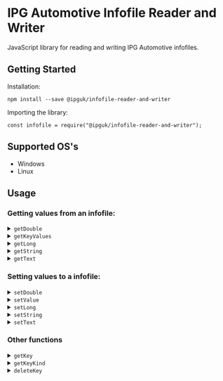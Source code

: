 # IPG Automotive Infofile Reader and Writer

JavaScript library for reading and writing IPG Automotive infofiles.

## Getting Started

Installation:

```
npm install --save @ipguk/infofile-reader-and-writer
```

Importing the library:

```
const infofile = require("@ipguk/infofile-reader-and-writer");
```

## Supported OS's

- Windows
- Linux

## Usage

### Getting values from an infofile:

<details>
<summary></b><code>getDouble</code></b></summary>
Returns a double value from an infofile for a given key or an array of keys. The value will be returned as a number.

### Getting a single double value from an infofile:

```
// import the library
const infofile = require("@ipguk/infofile-reader-and-writer");

// get the absolute path to the infofile
const file = C:\infofiles\infofile

// get the double value for the keys "WheelCarrier.fl.mass"
const wheelCarrierValue = infofile.getDouble({file, keys:"WheelCarrier.fl.mass"});

// console.log the value, returns a double e.g. "0.5"
console.log(wheelCarrierValue)
```

### Getting an array of double values from an infofile:

```
// import the library
const infofile = require("@ipguk/infofile-reader-and-writer");

// get the absolute path to the infofile
const file = C:\infofiles\infofile

// get the double values for the keys "WheelCarrier.fl.mass" and "WheelCarrier.fr.mass"
const wheelCarrierValues = infofile.getDouble({file, keys:["WheelCarrier.fl.mass", "WheelCarrier.fr.mass"]});

// console.log the values, returns an array of objects with the keys "keys" and "value" e.g. [{keys: "WheelCarrier.fl.mass", value: 0.5}, {keys: "WheelCarrier.fr.mass", value: 0.5}]
console.log(wheelCarrierValues)
```

</details>

<details>
<summary></b><code>getKeyValues</code></b></summary>
A universal function for getting values from an infofile. All numerical key values are returned as numbers. All other key values are returned as strings.

### Getting a single value from an infofile:

```
// import the library
const infofile = require("@ipguk/infofile-reader-and-writer");

// get the absolute path to the infofile
const file = C:\infofiles\infofile

// get the value for the keys "WheelCarrier.fl.mass"
const wheelCarrierValue = infofile.getValue({file, keys:"WheelCarrier.fl.mass"});

// console.log the value (returns an object like this {keys: "WheelCarrier.fl.mass", value: 0.0})
console.log(wheelCarrierValue)
```

### Getting an array of values from an infofile:

```
// import the library
const infofile = require("@ipguk/infofile-reader-and-writer");

// get the absolute path to the infofile
const file = C:\infofiles\infofile

// get the values for the keys "WheelCarrier.fl.mass" and "SuspF.Spring.Kind"
const values = infofile.getValue({file, keys:["WheelCarrier.fl.mass", "SuspF.Spring.Kind"]});

// console.log the values (returns an array of objects like this [{keys: "WheelCarrier.fl.mass", value: 0.0}, {keys: "SuspF.Spring.Kind", value: "Hookean 1"}])
console.log(values)
```

</details>

<details>
<summary></b><code>getLong</code></b></summary>
Returns a long value from an infofile for a given key or an array of keys. The value will be returned as a number.

### Getting a single long value from an infofile:

```
// import the library
const infofile = require("@ipguk/infofile-reader-and-writer");

// get the absolute path to the infofile
const file = C:\infofiles\infofile

// get the long value for the keys "Body.mass"
const bodyMassValue = infofile.getLong({file, keys:"Body.mass"});

// console.log the value, returns a long e.g. 1801
console.log(bodyMassValue)
```

### Getting an array of long values from an infofile:

```
// import the library
const infofile = require("@ipguk/infofile-reader-and-writer");

// get the absolute path to the infofile
const file = C:\infofiles\infofile

// get the long values for the keys "Body.mass" and "nAxle"
const longValues = infofile.getLong({file, keys:["Body.mass", "nAxle"]});

// console.log the values, returns an array of objects with the keys "keys" and "value" e.g. [{keys: "Body.mass", value: 1801}, {keys: "nAxle", value: 2}]
console.log(longValues)
```

</details>

<details>
<summary></b><code>getString</code></b></summary>
Returns a string value from an infofile for a given keys or an array of keys.

### Getting a single string value from an infofile:

```
// import the library
const infofile = require("@ipguk/infofile-reader-and-writer");

// get the absolute path to the infofile
const file = C:\infofiles\infofile

// get the string value for the keys "Aero.Crosswind.Kind"
const aeroCrosswindKind = infofile.getString({file, keys:"Aero.Crosswind.Kind"});

// console.log the value, returns a string e.g. "Step"
console.log(aeroCrosswindKind)
```

### Getting an array of string values from an infofile:

```
// import the library
const infofile = require("@ipguk/infofile-reader-and-writer");

// get the absolute path to the infofile
const file = C:\infofiles\infofile

// get the string values for the keys "Body.mass" and "Aero.Kind"
const stringValues = infofile.getString({file, keys:["Aero.Crosswind.Kind", "Aero.Kind"]});

// console.log the values, returns an array of objects with the keys "keys" and "value" e.g. [{keys: "Aero.Crosswind.Kind", value: "Step"}, {keys: "Aero.Kind", value: "Coeff6x1 1"}]
console.log(stringValues)
```

</details>

<details>
<summary></b><code>getText</code></b></summary>
Returns a text value from an infofile for a given keys or an array of keys. This is an array of strings are are split by newlines in the infofile.

### Getting a single text value from an infofile:

```
// import the library
const infofile = require("@ipguk/infofile-reader-and-writer");

// get the absolute path to the infofile
const file = C:\infofiles\infofile

// get the text value for the keys "Description"
const description = infofile.getText({file, keys:"Description"});

// console.log the value, returns an array of strings e.g. ["This is a description", "of the infofile"]
console.log(description)
```

### Getting an array of text values from an infofile:

```
// import the library
const infofile = require("@ipguk/infofile-reader-and-writer");

// get the absolute path to the infofile
const file = C:\infofiles\infofile

// get the text values for the keys "Description" and "Aero.Coeff"
const textValues = infofile.getText({file, keys:["Description", "Aero.Coeff"]});

// console.log the values, returns an array of objects with the keys "keys" and "value" e.g. [{keys: "Description", value: ["-180 -0.4 0.0 0.1 0.0 -0.01 0.0","-120 -0.2 -1.4 0.7 -0.2 -0.021 0.06","-90 0.0 -1.7 0.9 -0.2 0.0 0.0","-60 0.0 -1.7 0.9 -0.2 0.0 0.0","-30 0.0 -1.7 0.9 -0.2 0.0 0.0","0.0 0.0 -1.7 0.9 -0.2 0.0 0.0","30 0.0 -1.7 0.9 -0.2 0.0 0.0","60 0.0 -1.7 0.9 -0.2 0.0 0.0","90 0.0 -1.7 0.9 -0.2 0.0 0.0","120 0.0 -1.7 0.9 -0.2 0.0 0.0","180 0.0 -1.7 0.9 -0.2 0.0 0.0"]}]
console.log(textValues)
```

</details>

### Setting values to a infofile:

<details>
<summary></b><code>setDouble</code></b></summary>
Sets a double value to an infofile for a given keys.

### Setting a single double value to an infofile:

```
// import the library
const infofile = require("@ipguk/infofile-reader-and-writer");

// get the absolute path to the infofile
const file = C:\infofiles\infofile

// set the double value for the keys "SuspF.Spring.l0" to 0.351
status = infofile.setDouble({file, values:{keys: "SuspF.Spring.l0", value: 0.351}});

// console.log the status, returns 0 if successful, -1 if not
console.log(status)
```

### Setting an array of double values to an infofile:

```
// import the library
const infofile = require("@ipguk/infofile-reader-and-writer");

// get the absolute path to the infofile
const file = C:\infofiles\infofile

// set the double values for the keys "SuspF.Spring.l0" and "Body.mass" to 0.351 and 1830.15
status = infofile.setDouble({file, values:[{keys: SuspF.Spring.l0", value: 0.351}, {keys: "Body.mass", value:  1830.15}]});

// console.log the status, array of objects with the keys "keys" and "status" e.g. [{keys: "SuspF.Spring.l0", status: 0}, {keys: "Body.mass", status: 0}] where status is 0 if successful, -1 if not
console.log(status)
```

</details>

<details>
<summary></b><code>setValue</code></b></summary>
A universal function to set values to an infofile.

### Setting a single value to an infofile:

```
// import the library
const infofile = require("@ipguk/infofile-reader-and-writer");

// get the absolute path to the infofile
const file = C:\infofiles\infofile

// set the value for the keys "SuspF.Spring.l0" to 0.351
status = infofile.setValue({file, values:{keys: "SuspF.Spring.l0", value: 0.351, type: "double"}});

// console.log the status, returns 0 if successful, -1 if not
console.log(status)
```

### Setting an array of values to an infofile:

```
// import the library
const infofile = require("@ipguk/infofile-reader-and-writer");

// get the absolute path to the infofile
const file = C:\infofiles\infofile

// set the values for the keys "SuspF.Spring.l0" and "Aero.Crosswind.Kind" to 0.351 and "Step"
status = infofile.setValue({file, values:[{keys: "SuspF.Spring.l0", value: 0.351, type: "double"}, {keys: "Aero.Crosswind.Kind", value:  "Step", type: "string"}]});

// console.log the status, array of objects with the keys "keys" and "status" e.g. [{keys: "SuspF.Spring.l0", status: 0}, {keys: "Aero.Crosswind.Kind", status: 0}] where status is 0 if successful, -1 if not
console.log(status)
```

</details>

<details>
<summary></b><code>setLong</code></b></summary>
Sets a long value to an infofile for a given keys.

### Setting a single long value to an infofile:

```
// import the library
const infofile = require("@ipguk/infofile-reader-and-writer");

// get the absolute path to the infofile
const file = C:\infofiles\infofile

// set the long value for the keys "Body.mass" to 1801
status = infofile.setLong({file, values:{keys: "Body.mass", value: 1801}});

// console.log the status, returns 0 if successful, -1 if not
console.log(status)
```

### Setting an array of long values to an infofile:

```
// import the library
const infofile = require("@ipguk/infofile-reader-and-writer");

// get the absolute path to the infofile
const file = C:\infofiles\infofile

// set the long values for the keys "Body.mass" and "nAxle" to 1801 and 2
status = infofile.setLong({file, values:[{keys: "Body.mass", value: 1801}, {keys: "nAxle", value: 2}]});

// console.log the status, array of objects with the keys "keys" and "status" e.g. [{keys: "Body.mass", status: 0}, {keys: "nAxle", status: 0}] where status is 0 if successful, -1 if not
console.log(status)
```

</details>

<details>
<summary></b><code>setString</code></b></summary>
Sets a string value to an infofile for a given keys.

### Setting a single string value to an infofile:

```
// import the library
const infofile = require("@ipguk/infofile-reader-and-writer");

// get the absolute path to the infofile
const file = C:\infofiles\infofile

// set the string value for the keys "Aero.Crosswind.Kind" to "Step"
status = infofile.setString({file, values:{keys: "Aero.Crosswind.Kind", value: "Step"}});

// console.log the status, returns 0 if successful, -1 if not
console.log(status)
```

### Setting an array of string values to an infofile:

```
// import the library
const infofile = require("@ipguk/infofile-reader-and-writer");

// get the absolute path to the infofile
const file = C:\infofiles\infofile

// set the string values for the keys "Aero.Crosswind.Kind" and "Eng.Kind" to "Step" and "Flex"
status = infofile.setString({file, values:[{keys: "Aero.Crosswind.Kind", value: "Step"}, {keys: "Eng.Kind", value: "Flex"}]});

// console.log the status, array of objects with the keys "keys" and "status" e.g. [{keys: "Aero.Crosswind.Kind", status: 0}, {keys: "Eng.Kind", status: 0}] where status is 0 if successful, -1 if not
console.log(status)
```

</details>

<details>
<summary></b><code>setText</code></b></summary>
Sets a text value to an infofile for a given keys. This is an array of strings are are split by newlines in the infofile for each item in the string array.

### Setting a single text value to an infofile:

```
// import the library
const infofile = require("@ipguk/infofile-reader-and-writer");

// get the absolute path to the infofile
const file = C:\infofiles\infofile

// set the text value for the keys "Description" to ["This is a description", "This is a description on a second line"]
status = infofile.setText({file, values:{keys: "Description", value: ["This is a description", "This is a description on a second line"]}});

// console.log the status, returns 0 if successful, -1 if not
console.log(status)
```

### Setting an array of text values to an infofile:

```
// import the library
const infofile = require("@ipguk/infofile-reader-and-writer");

// get the absolute path to the infofile
const file = C:\infofiles\infofile

// set the text values for the keys "Description" and "Eng.Description" to ["This is a description", "This is a description on a second line"] and ["This is a description", "This is a description on a second line"]
status = infofile.setText({file, values:[{keys: "Description", value: ["This is a description", "This is a description on a second line"]}, {keys: "Eng.Description", value: ["This is a description", "This is a description on a second line"]}]});

// console.log the status, array of objects with the keys "keys" and "status" e.g. [{keys: "Description", status: 0}, {keys: "Eng.Description", status: 0}] where status is 0 if successful, -1 if not
console.log(status)
```

</details>

### Other functions

<details>
<summary></b><code>getKey</code></b></summary>
Lists the keys in an infofile, for a given prefix, if no prefix is provided all keys are returned

### Listing all keys in an infofile:

```
// import the library
const infofile = require("@ipguk/infofile-reader-and-writer");

// get the absolute path to the infofile
const file = C:\infofiles\infofile

// list all keys in the infofile
keys = infofile.getKey({file});

// console.log the keys, returns an array of keys e.g. ["Body.mass", "nAxle"]
console.log(keys)
```

### Listing keys in an infofile for a given prefix:

```
// import the library
const infofile = require("@ipguk/infofile-reader-and-writer");

// get the absolute path to the infofile
const file = C:\infofiles\infofile

// list all keys in the infofile for the prefix "Aero"
keys = infofile.getKey({ file, prefix: "Aero" });

// console.log the keys, returns an array of keys e.g. ["Aero.Crosswind.Kind", "Aero.Crosswind.Speed"]
console.log(keys)
```

</details>

<details>
<summary></b><code>getKeyKind</code></b></summary>
Lists the getKeyKind, returns String_Key, Text_Key or No_Key

### Get the getKeyKind for a single keys:

```
// import the library
const infofile = require("@ipguk/infofile-reader-and-writer");

// get the absolute path to the infofile
const file = C:\infofiles\infofile

// get the getKeyKind for the keys "Body.mass"
keyKind = infofile.getKeyKind({file, keys: "Body.mass"});

// console.log the keyKind, returns String_Key if keys is a single line string, Text_Key if keys is a text array and No_Key if keys is not found
console.log(keyKind)
```

### Get the getKeyKind for a list of keys:

```
// import the library
const infofile = require("@ipguk/infofile-reader-and-writer");

// get the absolute path to the infofile
const file = C:\infofiles\infofile

// get the getKeyKind for the keys "Body.mass" and "nAxle"
getKeyKind = infofile.getKeyKind({file, keys: ["Body.mass", "nAxle"]});

// console.log the getKeyKind, returns an array of getKeyKind e.g. ["String_Key", "No_Key"]
console.log(getKeyKind)
```

</details>

<details>
<summary></b><code>deleteKey</code></b></summary>
Deletes a keys from an infofile

### Delete a single keys from an infofile:

```
// import the library
const infofile = require("@ipguk/infofile-reader-and-writer");

// get the absolute path to the infofile
const file = C:\infofiles\infofile

// delete the keys "Body.mass"
status = infofile.deleteKey({file, keys: "Body.mass"});

// console.log the status, returns 0 if successful, -1 if not
console.log(status)
```

### Delete a list of keys from an infofile:

```
// import the library
const infofile = require("@ipguk/infofile-reader-and-writer");

// get the absolute path to the infofile
const file = C:\infofiles\infofile

// delete the keys "Body.mass" and "nAxle"
status = infofile.deleteKey({file, keys: ["Body.mass", "nAxle"]});

// console.log the status, returns an object with the keys "keys" and "status" e.g. {keys: "Body.mass", status: 0}, {keys: "nAxle", status: 0} where status is 0 if successful, -1 if not
console.log(status)
```

</details>
